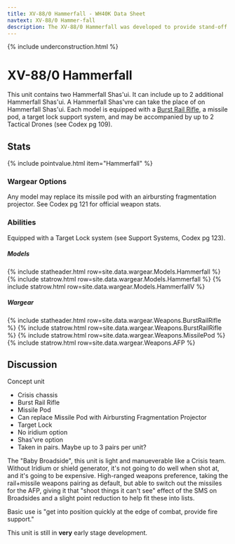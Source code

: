 ```yaml
---
title: XV-88/0 Hammerfall - WH40K Data Sheet
navtext: XV-88/0 Hammer-fall
description: The XV-88/0 Hammerfall was developed to provide stand-off anti-armor support that could keep pace with forward Crisis strike forces.
---
```


{% include underconstruction.html %}

# XV-88/0 Hammerfall

This unit contains two Hammerfall Shas'ui. It can include up to 2 additional Hammerfall Shas'ui. A Hammerfall Shas'vre can take the place of on Hammerfall Shas'ui. Each model is equipped with a [Burst Rail Rifle](/codex/Wargear/Burst_Rail_Rifle.html), a missile pod, a target lock support system, and may be accompanied by up to 2 Tactical Drones (see Codex pg 109).

## Stats

{% include pointvalue.html item="Hammerfall" %}

### Wargear Options

Any model may replace its missile pod with an airbursting fragmentation projector. See Codex pg 121 for official weapon stats.

### Abilities

Equipped with a Target Lock system (see Support Systems, Codex pg 123).

##### Models

{% include statheader.html row=site.data.wargear.Models.Hammerfall %}
{% include statrow.html row=site.data.wargear.Models.Hammerfall %}
{% include statrow.html row=site.data.wargear.Models.HammerfallV %}

##### Wargear

{% include statheader.html row=site.data.wargear.Weapons.BurstRailRifle %}
{% include statrow.html row=site.data.wargear.Weapons.BurstRailRifle %}
{% include statrow.html row=site.data.wargear.Weapons.MissilePod %}
{% include statrow.html row=site.data.wargear.Weapons.AFP %}

## Discussion

Concept unit
- Crisis chassis 
- Burst Rail Rifle 
- Missile Pod
- Can replace Missile Pod with Airbursting Fragmentation Projector
- Target Lock
- No iridium option
- Shas'vre option
- Taken in pairs. Maybe up to 3 pairs per unit?

The "Baby Broadside", this unit is light and manueverable like a Crisis team. Without Iridium or shield generator, it's not going to do well when shot at, and it's going to be expensive. High-ranged weapons preference, taking the rail+missile weapons pairing as default, but able to switch out the missiles for the AFP, giving it that "shoot things it can't see" effect of the SMS on Broadsides and a slight point reduction to help fit these into lists. 

Basic use is "get into position quickly at the edge of combat, provide fire support." 

This unit is still in **very** early stage development. 